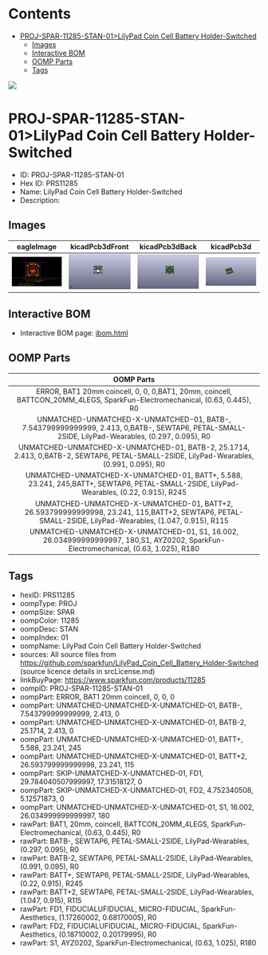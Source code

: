 



Contents
========

* [PROJ-SPAR-11285-STAN-01>LilyPad Coin Cell Battery Holder-Switched](#proj-spar-11285-stan-01lilypad-coin-cell-battery-holder-switched)
	* [Images](#images)
	* [Interactive BOM](#interactive-bom)
	* [OOMP Parts](#oomp-parts)
	* [Tags](#tags)
  
![][im]
# PROJ-SPAR-11285-STAN-01>LilyPad Coin Cell Battery Holder-Switched

- ID: PROJ-SPAR-11285-STAN-01
- Hex ID: PRS11285
- Name: LilyPad Coin Cell Battery Holder-Switched
- Description: 

## Images
  
  

|eagleImage|kicadPcb3dFront|kicadPcb3dBack|kicadPcb3d|
| :---: | :---: | :---: | :---: |
|[![eagleImage](eagleImage_140.png)](eagleImage_600.png)|[![kicadPcb3dFront](kicadPcb3dFront_140.png)](kicadPcb3dFront_600.png)|[![kicadPcb3dBack](kicadPcb3dBack_140.png)](kicadPcb3dBack_600.png)|[![kicadPcb3d](kicadPcb3d_140.png)](kicadPcb3d_600.png)|

## Interactive BOM

- Interactive BOM page: [ibom.html](kicad/bom/ibom.html)

## OOMP Parts
  

|OOMP Parts|
| :---: |
|ERROR, BAT1 20mm coincell, 0, 0, 0,BAT1, 20mm, coincell, BATTCON_20MM_4LEGS, SparkFun-Electromechanical, (0.63, 0.445), R0|
|UNMATCHED-UNMATCHED-X-UNMATCHED-01, BATB-, 7.543799999999999, 2.413, 0,BATB-, SEWTAP6, PETAL-SMALL-2SIDE, LilyPad-Wearables, (0.297, 0.095), R0|
|UNMATCHED-UNMATCHED-X-UNMATCHED-01, BATB-2, 25.1714, 2.413, 0,BATB-2, SEWTAP6, PETAL-SMALL-2SIDE, LilyPad-Wearables, (0.991, 0.095), R0|
|UNMATCHED-UNMATCHED-X-UNMATCHED-01, BATT+, 5.588, 23.241, 245,BATT+, SEWTAP6, PETAL-SMALL-2SIDE, LilyPad-Wearables, (0.22, 0.915), R245|
|UNMATCHED-UNMATCHED-X-UNMATCHED-01, BATT+2, 26.593799999999998, 23.241, 115,BATT+2, SEWTAP6, PETAL-SMALL-2SIDE, LilyPad-Wearables, (1.047, 0.915), R115|
|UNMATCHED-UNMATCHED-X-UNMATCHED-01, S1, 16.002, 26.034999999999997, 180,S1, AYZ0202, SparkFun-Electromechanical, (0.63, 1.025), R180|

## Tags

- hexID: PRS11285
- oompType: PROJ
- oompSize: SPAR
- oompColor: 11285
- oompDesc: STAN
- oompIndex: 01
- oompName: LilyPad Coin Cell Battery Holder-Switched
- sources: All source files from https://github.com/sparkfun/LilyPad_Coin_Cell_Battery_Holder-Switched (source licence details in srcLicense.md)
- linkBuyPage: https://www.sparkfun.com/products/11285
- oompID: PROJ-SPAR-11285-STAN-01
- oompPart: ERROR, BAT1 20mm coincell, 0, 0, 0
- oompPart: UNMATCHED-UNMATCHED-X-UNMATCHED-01, BATB-, 7.543799999999999, 2.413, 0
- oompPart: UNMATCHED-UNMATCHED-X-UNMATCHED-01, BATB-2, 25.1714, 2.413, 0
- oompPart: UNMATCHED-UNMATCHED-X-UNMATCHED-01, BATT+, 5.588, 23.241, 245
- oompPart: UNMATCHED-UNMATCHED-X-UNMATCHED-01, BATT+2, 26.593799999999998, 23.241, 115
- oompPart: SKIP-UNMATCHED-X-UNMATCHED-01, FD1, 29.784040507999997, 17.31518127, 0
- oompPart: SKIP-UNMATCHED-X-UNMATCHED-01, FD2, 4.752340508, 5.12571873, 0
- oompPart: UNMATCHED-UNMATCHED-X-UNMATCHED-01, S1, 16.002, 26.034999999999997, 180
- rawPart: BAT1, 20mm, coincell, BATTCON_20MM_4LEGS, SparkFun-Electromechanical, (0.63, 0.445), R0
- rawPart: BATB-, SEWTAP6, PETAL-SMALL-2SIDE, LilyPad-Wearables, (0.297, 0.095), R0
- rawPart: BATB-2, SEWTAP6, PETAL-SMALL-2SIDE, LilyPad-Wearables, (0.991, 0.095), R0
- rawPart: BATT+, SEWTAP6, PETAL-SMALL-2SIDE, LilyPad-Wearables, (0.22, 0.915), R245
- rawPart: BATT+2, SEWTAP6, PETAL-SMALL-2SIDE, LilyPad-Wearables, (1.047, 0.915), R115
- rawPart: FD1, FIDUCIALUFIDUCIAL, MICRO-FIDUCIAL, SparkFun-Aesthetics, (1.17260002, 0.68170005), R0
- rawPart: FD2, FIDUCIALUFIDUCIAL, MICRO-FIDUCIAL, SparkFun-Aesthetics, (0.18710002, 0.20179995), R0
- rawPart: S1, AYZ0202, SparkFun-Electromechanical, (0.63, 1.025), R180



[im]: kicadPcb3d_450.png
